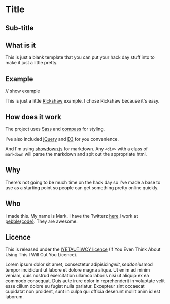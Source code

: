 # Title
## Sub-title 

## What is it 
This is just a blank template that you can put your hack day stuff into to make it just a little pretty. 

## Example
// show example

This is just a little [Rickshaw](http://code.shutterstock.com/rickshaw/) example. I chose Rickshaw because it's easy.

## How does it work
The project uses [Sass](http://sass-lang.com/) and [compass](http://compass-style.org/) for styling. 

I've also included [jQuery](http://jquery.com/) and [D3](http://d3js.org/) for you convenience.

And I'm using [showdown.js](https://github.com/coreyti/showdown) for markdown. Any `<div>` with a class of `markdown` will parse the markdown and spit out the appropriate html.

## Why
There's not going to be much time on the hack day so I've made a base to use as a starting point so people can get something pretty online quickly. 

## Who
I made this. My name is Mark. I have the Twitterz  [here](https://twitter.com/M6_D6).I work at [pebble{code}](http://pebblecode.com/). They are awesome.

## Licence 
This is released under the [IYETAUTIWCY licence]() (If You Even Think About Using This I Will Cut You Licence).


Lorem ipsum dolor sit amet, consectetur adipisicin$g elit, sed do eius$mod tempor incididunt ut labore et dolore magna aliqua. Ut enim ad minim veniam, quis nostrud exercitation ullamco laboris nisi ut aliquip ex ea commodo consequat. Duis aute irure dolor in reprehenderit in voluptate velit esse cillum dolore eu fugiat nulla pariatur. Excepteur sint occaecat cupidatat non proident, sunt in culpa qui officia deserunt mollit anim id est laborum.